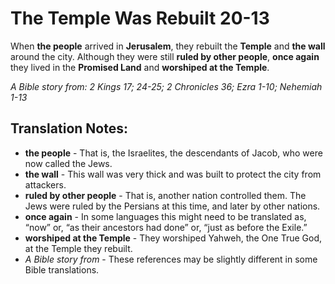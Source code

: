 The Temple Was Rebuilt 20-13
==============================


When **the people** arrived in **Jerusalem**, they rebuilt the **Temple**
and **the wall** around the city. Although they were still **ruled
by other people**, **once again** they lived in the **Promised Land**
and **worshiped at the Temple**.

*A Bible story from: 2 Kings 17; 24-25; 2 Chronicles 36; Ezra 1-10;
Nehemiah 1-13*

Translation Notes:
------------------

-   **the people** - That is, the Israelites, the descendants of Jacob,
    who were now called the Jews.
-   **the wall** - This wall was very thick  and was built
    to protect the city from attackers.
-   **ruled by other people** - That is, another nation controlled them.
    The Jews were ruled by the Persians at this time, and later by
    other nations.
-   **once again** - In some languages this might need to be translated
    as, “now” or, “as their ancestors had done” or, “just as
    before the Exile.”
-   **worshiped at the Temple** - They worshiped Yahweh, the One True
    God, at the Temple they rebuilt.
-   *A Bible story from* - These references may be slightly different in
    some Bible translations.

